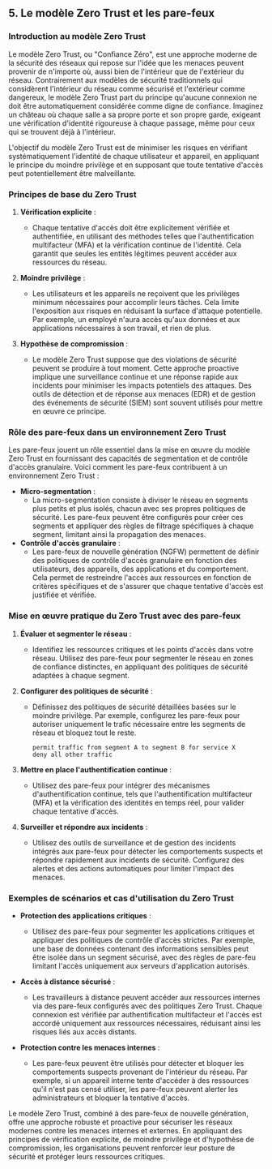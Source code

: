 ## 5. Le modèle Zero Trust et les pare-feux

### Introduction au modèle Zero Trust

Le modèle Zero Trust, ou "Confiance Zéro", est une approche moderne de la sécurité des réseaux qui repose sur l'idée que les menaces peuvent provenir de n'importe où, aussi bien de l'intérieur que de l'extérieur du réseau. Contrairement aux modèles de sécurité traditionnels qui considèrent l'intérieur du réseau comme sécurisé et l'extérieur comme dangereux, le modèle Zero Trust part du principe qu'aucune connexion ne doit être automatiquement considérée comme digne de confiance. Imaginez un château où chaque salle a sa propre porte et son propre garde, exigeant une vérification d'identité rigoureuse à chaque passage, même pour ceux qui se trouvent déjà à l'intérieur.

L'objectif du modèle Zero Trust est de minimiser les risques en vérifiant systématiquement l'identité de chaque utilisateur et appareil, en appliquant le principe du moindre privilège et en supposant que toute tentative d'accès peut potentiellement être malveillante.

### Principes de base du Zero Trust

1. **Vérification explicite** :
   - Chaque tentative d'accès doit être explicitement vérifiée et authentifiée, en utilisant des méthodes telles que l'authentification multifacteur (MFA) et la vérification continue de l'identité. Cela garantit que seules les entités légitimes peuvent accéder aux ressources du réseau.

2. **Moindre privilège** :
   - Les utilisateurs et les appareils ne reçoivent que les privilèges minimum nécessaires pour accomplir leurs tâches. Cela limite l'exposition aux risques en réduisant la surface d'attaque potentielle. Par exemple, un employé n'aura accès qu'aux données et aux applications nécessaires à son travail, et rien de plus.

3. **Hypothèse de compromission** :
   - Le modèle Zero Trust suppose que des violations de sécurité peuvent se produire à tout moment. Cette approche proactive implique une surveillance continue et une réponse rapide aux incidents pour minimiser les impacts potentiels des attaques. Des outils de détection et de réponse aux menaces (EDR) et de gestion des événements de sécurité (SIEM) sont souvent utilisés pour mettre en œuvre ce principe.

### Rôle des pare-feux dans un environnement Zero Trust

Les pare-feux jouent un rôle essentiel dans la mise en œuvre du modèle Zero Trust en fournissant des capacités de segmentation et de contrôle d'accès granulaire. Voici comment les pare-feux contribuent à un environnement Zero Trust :

- **Micro-segmentation** :
   - La micro-segmentation consiste à diviser le réseau en segments plus petits et plus isolés, chacun avec ses propres politiques de sécurité. Les pare-feux peuvent être configurés pour créer ces segments et appliquer des règles de filtrage spécifiques à chaque segment, limitant ainsi la propagation des menaces.
- **Contrôle d'accès granulaire** :
   - Les pare-feux de nouvelle génération (NGFW) permettent de définir des politiques de contrôle d'accès granulaire en fonction des utilisateurs, des appareils, des applications et du comportement. Cela permet de restreindre l'accès aux ressources en fonction de critères spécifiques et de s'assurer que chaque tentative d'accès est justifiée et vérifiée.

### Mise en œuvre pratique du Zero Trust avec des pare-feux

1. **Évaluer et segmenter le réseau** :
   - Identifiez les ressources critiques et les points d'accès dans votre réseau. Utilisez des pare-feux pour segmenter le réseau en zones de confiance distinctes, en appliquant des politiques de sécurité adaptées à chaque segment.

2. **Configurer des politiques de sécurité** :
   - Définissez des politiques de sécurité détaillées basées sur le moindre privilège. Par exemple, configurez les pare-feux pour autoriser uniquement le trafic nécessaire entre les segments de réseau et bloquez tout le reste.
     ```plaintext
     permit traffic from segment A to segment B for service X
     deny all other traffic
     ```

3. **Mettre en place l'authentification continue** :
   - Utilisez des pare-feux pour intégrer des mécanismes d'authentification continue, tels que l'authentification multifacteur (MFA) et la vérification des identités en temps réel, pour valider chaque tentative d'accès.

4. **Surveiller et répondre aux incidents** :
   - Utilisez des outils de surveillance et de gestion des incidents intégrés aux pare-feux pour détecter les comportements suspects et répondre rapidement aux incidents de sécurité. Configurez des alertes et des actions automatiques pour limiter l'impact des menaces.

### Exemples de scénarios et cas d'utilisation du Zero Trust

- **Protection des applications critiques** :
   - Utilisez des pare-feux pour segmenter les applications critiques et appliquer des politiques de contrôle d'accès strictes. Par exemple, une base de données contenant des informations sensibles peut être isolée dans un segment sécurisé, avec des règles de pare-feu limitant l'accès uniquement aux serveurs d'application autorisés.

- **Accès à distance sécurisé** :
   - Les travailleurs à distance peuvent accéder aux ressources internes via des pare-feux configurés avec des politiques Zero Trust. Chaque connexion est vérifiée par authentification multifacteur et l'accès est accordé uniquement aux ressources nécessaires, réduisant ainsi les risques liés aux accès distants.

- **Protection contre les menaces internes** :
   - Les pare-feux peuvent être utilisés pour détecter et bloquer les comportements suspects provenant de l'intérieur du réseau. Par exemple, si un appareil interne tente d'accéder à des ressources qu'il n'est pas censé utiliser, les pare-feux peuvent alerter les administrateurs et bloquer la tentative d'accès.

Le modèle Zero Trust, combiné à des pare-feux de nouvelle génération, offre une approche robuste et proactive pour sécuriser les réseaux modernes contre les menaces internes et externes. En appliquant des principes de vérification explicite, de moindre privilège et d'hypothèse de compromission, les organisations peuvent renforcer leur posture de sécurité et protéger leurs ressources critiques.